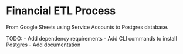 # Financial ETL Process
From Google Sheets using Service Accounts to Postgres database.

TODO:
    - Add dependency requirements
    - Add CLI commands to install Postgres
    - Add documentation